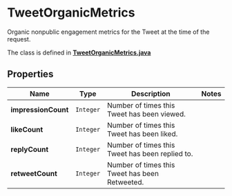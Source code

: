 

# TweetOrganicMetrics

Organic nonpublic engagement metrics for the Tweet at the time of the request.

The class is defined in **[TweetOrganicMetrics.java](../../src/main/java/example/micronaut/model/TweetOrganicMetrics.java)**

## Properties

Name | Type | Description | Notes
------------ | ------------- | ------------- | -------------
**impressionCount** | `Integer` | Number of times this Tweet has been viewed. | 
**likeCount** | `Integer` | Number of times this Tweet has been liked. | 
**replyCount** | `Integer` | Number of times this Tweet has been replied to. | 
**retweetCount** | `Integer` | Number of times this Tweet has been Retweeted. | 






